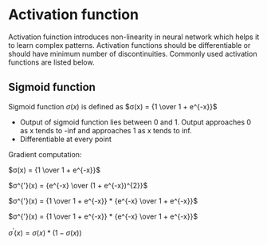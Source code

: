 # Activation function
Activation fuinction introduces non-linearity in neural network which helps it to learn complex patterns. Activation functions should be differentiable or should have minimum number of discontinuities. Commonly used activation functions are listed below. 

## Sigmoid function
Sigmoid function $σ(x)$ is defined as $σ(x) = {1 \over 1 + e^{-x}}$

* Output of sigmoid function lies between 0 and 1. Output approaches 0 as x tends to -inf and approaches 1 as x tends to inf.
* Differentiable at every point

Gradient computation:

$σ(x) = {1 \over 1 + e^{-x}}$

$σ^{'}(x) = {e^{-x} \over (1 + e^{-x})^{2}}$

$σ^{'}(x) = {1 \over 1 + e^{-x}} * {e^{-x} \over 1 + e^{-x}}$

$σ^{'}(x) = {1 \over 1 + e^{-x}} * {e^{-x} \over 1 + e^{-x}}$

$σ^{'}(x) = σ(x) * ( 1 - σ(x))$

<!-- 


2. Softmax function
3. Tanh function
4. ReLU
5. SiLU -->